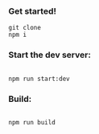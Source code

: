 ### Get started!
```
git clone
npm i
```

### Start the dev server:
```

npm run start:dev

```

### Build:
```

npm run build

```


